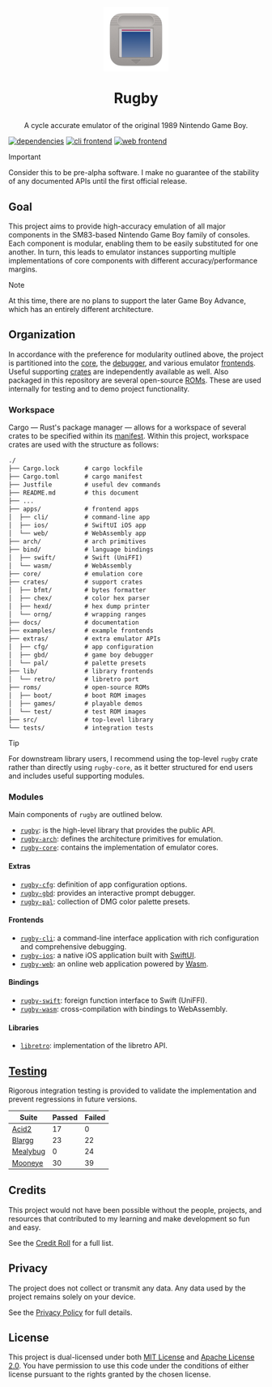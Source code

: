 <h1 align="center">
  <img width="128" height="128" src="./docs/assets/img/icon.png"/>
  <p>Rugby</p>
</h1>

<p align="center">
  A cycle accurate emulator of the original 1989 Nintendo Game Boy.
</p>

[![dependencies][dep.badge]][dep.hyper]
[![cli frontend][cli.badge]](./apps/cli)
[![web frontend][web.badge]](./apps/web)

> [!IMPORTANT]
>
> Consider this to be pre-alpha software. I make no guarantee of the stability
> of any documented APIs until the first official release.

## Goal

This project aims to provide high-accuracy emulation of all major components in
the SM83-based Nintendo Game Boy family of consoles. Each component is modular,
enabling them to be easily substituted for one another. In turn, this leads to
emulator instances supporting multiple implementations of core components with
different accuracy/performance margins.

> [!NOTE]
>
> At this time, there are no plans to support the later Game Boy Advance, which
> has an entirely different architecture.

## Organization

In accordance with the preference for modularity outlined above, the project is
partitioned into the [core](./core), the [debugger](./extras/gbd), and various
emulator [frontends](./apps). Useful supporting [crates](./crates) are
independently available as well. Also packaged in this repository are several
open-source [ROMs](./roms). These are used internally for testing and to demo
project functionality.

### Workspace

Cargo — Rust's package manager — allows for a workspace of several crates to be
specified within its [manifest](./Cargo.toml). Within this project, workspace
crates are used with the structure as follows:

```
./
├── Cargo.lock       # cargo lockfile
├── Cargo.toml       # cargo manifest
├── Justfile         # useful dev commands
├── README.md        # this document
├── ...
├── apps/            # frontend apps
│  ├── cli/          # command-line app
│  ├── ios/          # SwiftUI iOS app
│  └── web/          # WebAssembly app
├── arch/            # arch primitives
├── bind/            # language bindings
│  ├── swift/        # Swift (UniFFI)
│  └── wasm/         # WebAssembly
├── core/            # emulation core
├── crates/          # support crates
│  ├── bfmt/         # bytes formatter
│  ├── chex/         # color hex parser
│  ├── hexd/         # hex dump printer
│  └── orng/         # wrapping ranges
├── docs/            # documentation
├── examples/        # example frontends
├── extras/          # extra emulator APIs
│  ├── cfg/          # app configuration
│  ├── gbd/          # game boy debugger
│  └── pal/          # palette presets
├── lib/             # library frontends
│  └── retro/        # libretro port
├── roms/            # open-source ROMs
│  ├── boot/         # boot ROM images
│  ├── games/        # playable demos
│  └── test/         # test ROM images
├── src/             # top-level library
└── tests/           # integration tests
```

> [!TIP]
>
> For downstream library users, I recommend using the top-level `rugby` crate
> rather than directly using `rugby-core`, as it better structured for end
> users and includes useful supporting modules.

### Modules

Main components of `rugby` are outlined below.

- [`rugby`](./): is the high-level library that provides the public API.
- [`rugby-arch`](./arch): defines the architecture primitives for emulation.
- [`rugby-core`](./core): contains the implementation of emulator cores.

#### Extras

- [`rugby-cfg`](./extras/cfg): definition of app configuration options.
- [`rugby-gbd`](./extras/gbd): provides an interactive prompt debugger.
- [`rugby-pal`](./extras/pal): collection of DMG color palette presets.

#### Frontends

- [`rugby-cli`](./apps/cli): a command-line interface application with rich
  configuration and comprehensive debugging.
- [`rugby-ios`](./apps/ios): a native iOS application built with [SwiftUI].
- [`rugby-web`](./apps/web): an online web application powered by [Wasm].

#### Bindings

- [`rugby-swift`](./bind/swift): foreign function interface to Swift (UniFFI).
- [`rugby-wasm`](./bind/wasm): cross-compilation with bindings to WebAssembly.

#### Libraries

- [`libretro`](./lib/retro): implementation of the libretro API.

## [Testing]

Rigorous integration testing is provided to validate the implementation and
prevent regressions in future versions.

|   Suite                   | Passed | Failed |
| ------------------------- | ------ | ------ |
| [Acid2][test.acid2]       |     17 |      0 |
| [Blargg][test.blargg]     |     23 |     22 |
| [Mealybug][test.mealybug] |      0 |     24 |
| [Mooneye][test.mooneye]   |     30 |     39 |

## Credits

This project would not have been possible without the people, projects, and
resources that contributed to my learning and make development so fun and easy.

See the [Credit Roll](./CREDITS.md) for a full list.

## Privacy

The project does not collect or transmit any data. Any data used by the project
remains solely on your device.

See the [Privacy Policy](./PRIVACY.md) for full details.

## License

This project is dual-licensed under both [MIT License](./LICENSE-MIT) and
[Apache License 2.0](./LICENSE-APACHE). You have permission to use this code
under the conditions of either license pursuant to the rights granted by the
chosen license.

<!--
  Reference-style links
-->

<!-- Badges -->
[cli.badge]: https://img.shields.io/badge/frontend-cli-blue
[dep.badge]: https://deps.rs/repo/github/kaplanz/rugby/status.svg
[dep.hyper]: https://deps.rs/repo/github/kaplanz/rugby
[web.badge]: https://img.shields.io/badge/frontend-web-orange

<!-- Organization -->
[swiftui]: https://developer.apple.com/xcode/swiftui/
[wasm]:    https://webassembly.org

<!-- Testing -->
[testing]:       ./tests/README.md
[test.acid2]:    ./tests/README.md#acid2
[test.blargg]:   ./tests/README.md#blargg
[test.mealybug]: ./tests/README.md#mealybug
[test.mooneye]:  ./tests/README.md#mooneye

